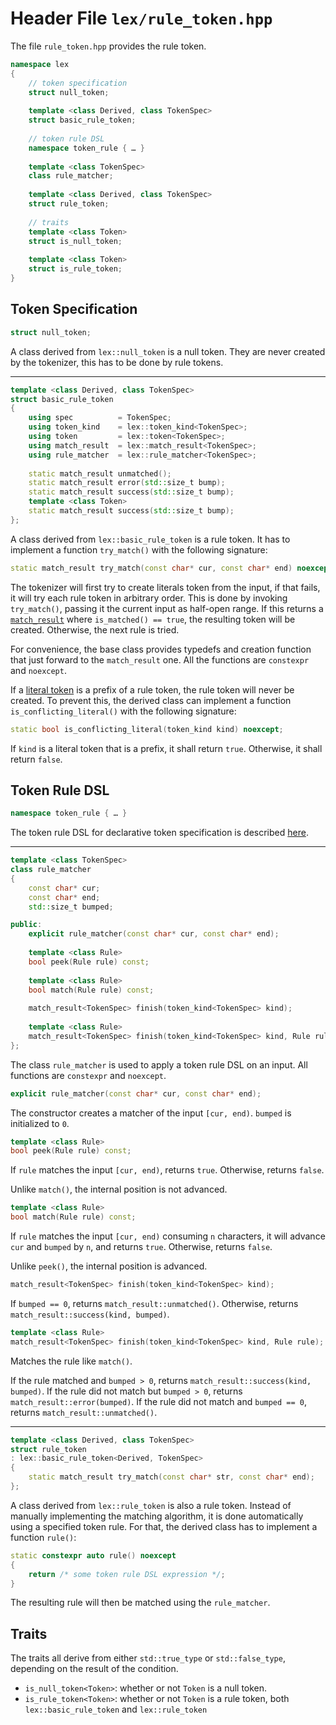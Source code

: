 # Header File `lex/rule_token.hpp`

The file `rule_token.hpp` provides the rule token.

```cpp
namespace lex
{
    // token specification
    struct null_token;
    
    template <class Derived, class TokenSpec>
    struct basic_rule_token;
    
    // token rule DSL
    namespace token_rule { … }
    
    template <class TokenSpec>
    class rule_matcher;
    
    template <class Derived, class TokenSpec>
    struct rule_token;
    
    // traits
    template <class Token>
    struct is_null_token;
    
    template <class Token>
    struct is_rule_token; 
}
```

## Token Specification

```cpp
struct null_token;
```

A class derived from `lex::null_token` is a null token.
They are never created by the tokenizer, this has to be done by rule tokens.

---

```cpp
template <class Derived, class TokenSpec>
struct basic_rule_token
{
    using spec          = TokenSpec;
    using token_kind    = lex::token_kind<TokenSpec>;
    using token         = lex::token<TokenSpec>;
    using match_result  = lex::match_result<TokenSpec>;
    using rule_matcher  = lex::rule_matcher<TokenSpec>;
    
    static match_result unmatched();
    static match_result error(std::size_t bump);
    static match_result success(std::size_t bump);
    template <class Token>
    static match_result success(std::size_t bump);
};
```

A class derived from `lex::basic_rule_token` is a rule token.
It has to implement a function `try_match()` with the following signature:

```cpp
static match_result try_match(const char* cur, const char* end) noexcept;
```

The tokenizer will first try to create literals token from the input, if that fails, it will try each rule token in arbitrary order.
This is done by invoking `try_match()`, passing it the current input as half-open range.
If this returns a [`match_result`](spec_match_result.md) where `is_matched() == true`, the resulting token will be created.
Otherwise, the next rule is tried.

For convenience, the base class provides typedefs and creation function that just forward to the `match_result` one.
All the functions are `constexpr` and `noexcept`.

If a [literal token](spec_literal_token.md#token-specification) is a prefix of a rule token, the rule token will never be created.
To prevent this, the derived class can implement a function `is_conflicting_literal()` with the following signature:

```cpp
static bool is_conflicting_literal(token_kind kind) noexcept;
```

If `kind` is a literal token that is a prefix, it shall return `true`.
Otherwise, it shall return `false`.

## Token Rule DSL

```cpp
namespace token_rule { … }
```

The token rule DSL for declarative token specification is described [here](spec_token_rules.md).

---

```cpp
template <class TokenSpec>
class rule_matcher
{
    const char* cur;
    const char* end;
    std::size_t bumped;

public:     
    explicit rule_matcher(const char* cur, const char* end);
    
    template <class Rule>
    bool peek(Rule rule) const;
    
    template <class Rule>
    bool match(Rule rule) const;
    
    match_result<TokenSpec> finish(token_kind<TokenSpec> kind);
    
    template <class Rule>
    match_result<TokenSpec> finish(token_kind<TokenSpec> kind, Rule rule);
};
```

The class `rule_matcher` is used to apply a token rule DSL on an input.
All functions are `constexpr` and `noexcept`.

```cpp
explicit rule_matcher(const char* cur, const char* end);
```

The constructor creates a matcher of the input `[cur, end)`.
`bumped` is initialized to `0`.

```cpp
template <class Rule>
bool peek(Rule rule) const;
```

If `rule` matches the input `[cur, end)`, returns `true`.
Otherwise, returns `false`.

Unlike `match()`, the internal position is not advanced.

```cpp
template <class Rule>
bool match(Rule rule) const;
```

If `rule` matches the input `[cur, end)` consuming `n` characters, it will advance `cur` and `bumped` by `n`, and returns `true`.
Otherwise, returns `false`.

Unlike `peek()`, the internal position is advanced.

```cpp
match_result<TokenSpec> finish(token_kind<TokenSpec> kind);
```

If `bumped == 0`, returns `match_result::unmatched()`.
Otherwise, returns `match_result::success(kind, bumped)`.

```cpp
template <class Rule>
match_result<TokenSpec> finish(token_kind<TokenSpec> kind, Rule rule);
```

Matches the rule like `match()`.

If the rule matched and `bumped > 0`, returns `match_result::success(kind, bumped)`.
If the rule did not match but `bumped > 0`, returns `match_result::error(bumped)`.
If the rule did not match and `bumped == 0`, returns `match_result::unmatched()`.

---

```cpp
template <class Derived, class TokenSpec>
struct rule_token
: lex::basic_rule_token<Derived, TokenSpec>
{
    static match_result try_match(const char* str, const char* end);
};
```

A class derived from `lex::rule_token` is also a rule token.
Instead of manually implementing the matching algorithm, it is done automatically using a specified token rule.
For that, the derived class has to implement a function `rule()`:

```cpp
static constexpr auto rule() noexcept
{
    return /* some token rule DSL expression */;
}
```

The resulting rule will then be matched using the `rule_matcher`.

## Traits

The traits all derive from either `std::true_type` or `std::false_type`,
depending on the result of the condition.

* `is_null_token<Token>`: whether or not `Token` is a null token.
* `is_rule_token<Token>`: whether or not `Token` is a rule token, both `lex::basic_rule_token` and `lex::rule_token`

